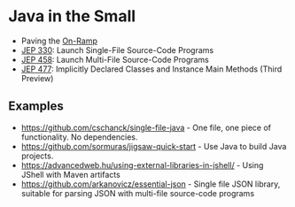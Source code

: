 # Java in the Small

- Paving the [On-Ramp]
- [JEP 330]: Launch Single-File Source-Code Programs
- [JEP 458]: Launch Multi-File Source-Code Programs
- [JEP 477]: Implicitly Declared Classes and Instance Main Methods (Third Preview)

## Examples

- https://github.com/cschanck/single-file-java - One file, one piece of functionality. No dependencies.
- https://github.com/sormuras/jigsaw-quick-start - Use Java to build Java projects.
- https://advancedweb.hu/using-external-libraries-in-jshell/ - Using JShell with Maven artifacts
- https://github.com/arkanovicz/essential-json - Single file JSON library, suitable for parsing JSON with multi-file source-code programs

[On-Ramp]: https://openjdk.org/projects/amber/design-notes/on-ramp
[JEP 330]: https://openjdk.org/jeps/330
[JEP 458]: https://openjdk.org/jeps/458
[JEP 477]: https://openjdk.org/jeps/477
